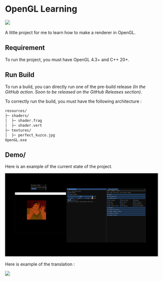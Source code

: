 # OpenGL Learning
![](https://github.com/Sayama3/OpenGL_Learning/actions/workflows/cmake.yml/badge.svg)
 
A little project for me to learn how to make a renderer in OpenGL.

## Requirement

To run the project, you must have OpenGL 4.3+ and C++ 20+.

## Run Build

To run a build, you can directly run one of the pre-build release _(In the GitHub action.
Soon to be released on the GitHub Releases section)_.

To correctly run the build, you must have the following architecture :

```text
resources/
├─ shaders/
│  ├─ shader.frag
│  ├─ shader.vert
├─ textures/
│  ├─ perfect_kuzco.jpg
OpenGL.exe
```

## Demo/
Here is an example of the current state of the project.

![](https://raw.githubusercontent.com/Sayama3/OpenGL_Learning/main/README/images/Demo_030323.gif)

Here is example of the translation :

![](https://raw.githubusercontent.com/Sayama3/OpenGL_Learning/main/README/images/Demo_030323_02.gif)
